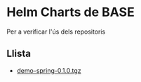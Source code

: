 # Helm Charts de BASE

Per a verificar l'ús dels repositoris

## Llista

- [demo-spring-0.1.0.tgz](https://github.com/ofornes-basecat/charts/raw/gh-pages/demo-spring-0.1.0.tgz)
